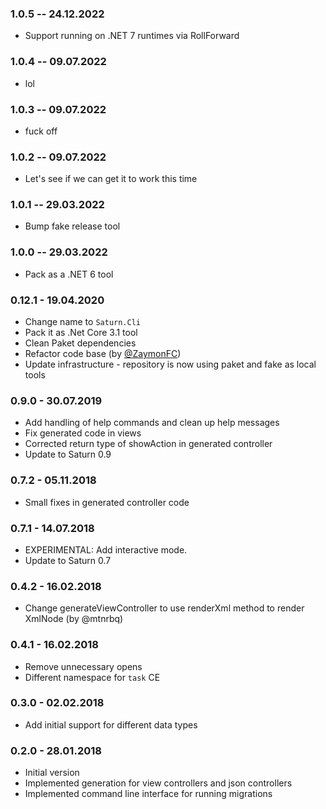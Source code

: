 ### 1.0.5 -- 24.12.2022

* Support running on .NET 7 runtimes via RollForward

### 1.0.4 -- 09.07.2022

* lol

### 1.0.3 -- 09.07.2022

* fuck off

### 1.0.2 -- 09.07.2022

* Let's see if we can get it to work this time

### 1.0.1 -- 29.03.2022

* Bump fake release tool

### 1.0.0 -- 29.03.2022

* Pack as a .NET 6 tool

### 0.12.1 - 19.04.2020
* Change name to `Saturn.Cli`
* Pack it as .Net Core 3.1 tool
* Clean Paket dependencies
* Refactor code base (by [@ZaymonFC](https://github.com/ZaymonFC))
* Update infrastructure - repository is now using paket and fake as local tools

### 0.9.0 - 30.07.2019
* Add handling of help commands and clean up help messages
* Fix generated code in views
* Corrected return type of showAction in generated controller
* Update to Saturn 0.9

### 0.7.2 - 05.11.2018
* Small fixes in generated controller code

### 0.7.1 - 14.07.2018
* EXPERIMENTAL: Add interactive mode.
* Update to Saturn 0.7

### 0.4.2 - 16.02.2018
* Change generateViewController to use renderXml method to render XmlNode (by @mtnrbq)

### 0.4.1 - 16.02.2018
* Remove unnecessary opens
* Different namespace for `task` CE

### 0.3.0 - 02.02.2018
* Add initial support for different data types

### 0.2.0 - 28.01.2018

* Initial version
* Implemented generation for view controllers and json controllers
* Implemented command line interface for running migrations
